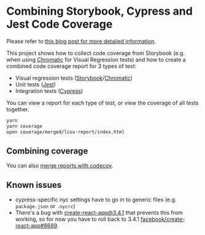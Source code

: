 # Combining Storybook, Cypress and Jest Code Coverage

Please refer to [this blog post for more detailed information](https://dev.to/penx/combining-storybook-cypress-and-jest-code-coverage-4pa5).

This project shows how to collect code coverage from Storybook (e.g. when using [Chromatic](https://www.chromaticqa.com) for Visual Regression tests) and how to create a combined code coverage report for 3 types of test:

- Visual regression tests ([Storybook](https://storybook.js.org)/[Chromatic](https://www.chromaticqa.com))
- Unit tests ([Jest](http://jestjs.io))
- Integration tests ([Cypress](http://cypress.io))

You can view a report for each type of test, or view the coverage of all tests together.

```sh
yarn
yarn coverage
open coverage/merged/lcov-report/index.html
```

## Combining coverage

You can also [merge reports with codecov](https://docs.codecov.io/docs/merging-reports).

## Known issues

- cypress-specific nyc settings have to go in to generic files (e.g. `package.json` or `.nycrc`)
- There's a bug with create-react-app@3.4.1 that prevents this from working, so for now you have to roll back to 3.4.1 [facebook/create-react-app#8689](https://github.com/facebook/create-react-app/issues/8689).
